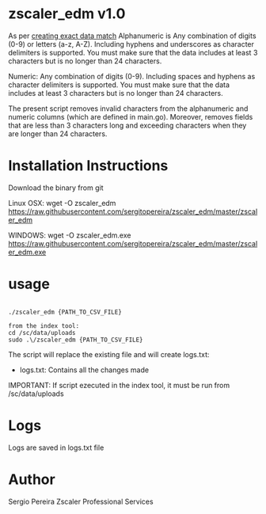 # zscaler_edm v1.0
As per [ creating exact data match](https://help.zscaler.com/zia/creating-exact-data-match-template)
Alphanumeric is Any combination of digits (0-9) or letters (a-z, A-Z). Including hyphens and underscores as character delimiters is supported. You must make sure that the data includes at least 3 characters but is no longer than 24 characters. 

Numeric: Any combination of digits (0-9). Including spaces and hyphens as character delimiters is supported. You must make sure that the data includes at least 3 characters but is no longer than 24 characters.

The present script removes invalid characters from the alphanumeric and numeric columns (which are defined in main.go). Moreover, removes fields that are less than 3 characters long and exceeding characters when they are longer than 24 characters.



# Installation Instructions

Download the binary from git

Linux OSX: 
wget -O zscaler_edm https://raw.githubusercontent.com/sergitopereira/zscaler_edm/master/zscaler_edm

WINDOWS:
wget -O zscaler_edm.exe https://raw.githubusercontent.com/sergitopereira/zscaler_edm/master/zscaler_edm.exe


# usage
```golang

./zscaler_edm {PATH_TO_CSV_FILE}

from the index tool:
cd /sc/data/uploads
sudo .\/zscaler_edm {PATH_TO_CSV_FILE}

```

The script will replace  the existing file and will create logs.txt:

 - logs.txt: Contains all the changes made

IMPORTANT: If script ezecuted in the index tool, it must be run from /sc/data/uploads 

# Logs

Logs are saved in logs.txt file

# Author 
Sergio Pereira 
Zscaler Professional Services


